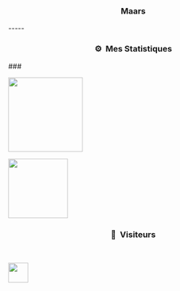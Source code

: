 ### <p align="center">Maars</p>
<div>
-----

### <p align="center">⚙️ &nbsp;Mes Statistiques</p>
<div>
### <p align="center"></p>

<p align="left">
  <a href="https://github.com/Maars1337">
    <img height="150em" src="https://github-readme-stats-eight-theta.vercel.app/api?username=Maars1337&show_icons=true&theme=chartreuse-dark&include_all_commits=true&locale=fr"/>
    <div>
     <img height="120em" src="https://github-readme-stats.vercel.app/api/top-langs/?username=Maars1337&theme=chartreuse-dark"/>
  </a>
</p>

### <p align="center">👀 &nbsp;Visiteurs</p>
<br>
<p align="left">
  <img height="40em" src="https://profile-counter.glitch.me/Maars1337/count.svg" />
</p>
